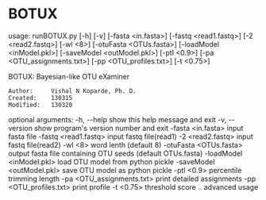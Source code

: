 BOTUX
=====

usage: runBOTUX.py [-h] [-v] [-fasta <in.fasta>] [-fastq <read1.fastq>]
                   [-2 <read2.fastq>] [-wl <8>] [-otuFasta <OTUs.fasta>]
                   [-loadModel <inModel.pkl>] [-saveModel <outModel.pkl>]
                   [-ptl <0.9>] [-pa <OTU_assignments.txt>]
                   [-pp <OTU_profiles.txt>] [-t <0.75>]

BOTUX: Bayesian-like OTU eXaminer
	
	Author: 	Vishal N Koparde, Ph. D. 
	Created:	130315
	Modified:	130320

optional arguments:
  -h, --help            show this help message and exit
  -v, --version         show program's version number and exit
  -fasta <in.fasta>     input fasta file
  -fastq <read1.fastq>  input fastq file(read1)
  -2 <read2.fastq>      input fastq file(read2)
  -wl <8>               word lenth (default 8)
  -otuFasta <OTUs.fasta>
                        output fasta file containing OTU seeds (default
                        OTUs.fasta)
  -loadModel <inModel.pkl>
                        load OTU model from python pickle
  -saveModel <outModel.pkl>
                        save OTU model as python pickle
  -ptl <0.9>            percentile trimming length
  -pa <OTU_assignments.txt>
                        print detailed assignments
  -pp <OTU_profiles.txt>
                        print profile
  -t <0.75>             threshold score .. advanced usage

